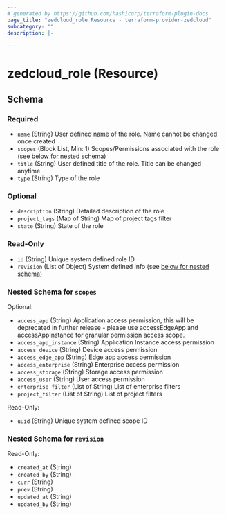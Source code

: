 ```yaml
---
# generated by https://github.com/hashicorp/terraform-plugin-docs
page_title: "zedcloud_role Resource - terraform-provider-zedcloud"
subcategory: ""
description: |-
  
---
```


# zedcloud_role (Resource)





<!-- schema generated by tfplugindocs -->
## Schema

### Required

- `name` (String) User defined name of the role. Name cannot be changed once created
- `scopes` (Block List, Min: 1) Scopes/Permissions associated with the role (see [below for nested schema](#nestedblock--scopes))
- `title` (String) User defined title of the role. Title can be changed anytime
- `type` (String) Type of the role

### Optional

- `description` (String) Detailed description of the role
- `project_tags` (Map of String) Map of project tags filter
- `state` (String) State of the role

### Read-Only

- `id` (String) Unique system defined role ID
- `revision` (List of Object) System defined info (see [below for nested schema](#nestedatt--revision))

<a id="nestedblock--scopes"></a>
### Nested Schema for `scopes`

Optional:

- `access_app` (String) Application access permission, this will be deprecated in further release - please use accessEdgeApp and accessAppInstance for granular permission access scope.
- `access_app_instance` (String) Application Instance access permission
- `access_device` (String) Device access permission
- `access_edge_app` (String) Edge app access permission
- `access_enterprise` (String) Enterprise access permission
- `access_storage` (String) Storage access permission
- `access_user` (String) User access permission
- `enterprise_filter` (List of String) List of enterprise filters
- `project_filter` (List of String) List of project filters

Read-Only:

- `uuid` (String) Unique system defined scope ID


<a id="nestedatt--revision"></a>
### Nested Schema for `revision`

Read-Only:

- `created_at` (String)
- `created_by` (String)
- `curr` (String)
- `prev` (String)
- `updated_at` (String)
- `updated_by` (String)
